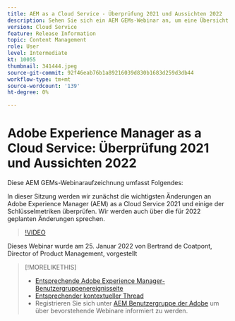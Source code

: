 ```yaml
---
title: AEM as a Cloud Service - Überprüfung 2021 und Aussichten 2022
description: Sehen Sie sich ein AEM GEMs-Webinar an, um eine Übersicht über AEM 2021 zu erhalten. Verschaffen Sie sich auch einen Überblick darüber, was für 2022 geplant ist.
version: Cloud Service
feature: Release Information
topic: Content Management
role: User
level: Intermediate
kt: 10055
thumbnail: 341444.jpeg
source-git-commit: 92f46eab76b1a89216039d830b1683d259d3db44
workflow-type: tm+mt
source-wordcount: '139'
ht-degree: 0%

---
```



# Adobe Experience Manager as a Cloud Service: Überprüfung 2021 und Aussichten 2022

Diese AEM GEMs-Webinaraufzeichnung umfasst Folgendes:

In dieser Sitzung werden wir zunächst die wichtigsten Änderungen an Adobe Experience Manager (AEM) as a Cloud Service 2021 und einige der Schlüsselmetriken überprüfen. Wir werden auch über die für 2022 geplanten Änderungen sprechen.

>[!VIDEO](https://video.tv.adobe.com/v/341444/?quality=12&learn=on)

Dieses Webinar wurde am 25. Januar 2022 von Bertrand de Coatpont, Director of Product Management, vorgestellt

>[!MORELIKETHIS]
>
>* [Entsprechende Adobe Experience Manager-Benutzergruppenereignisseite](https://aem-augs.adobe.com/events/details/adobe-experience-manager-aem-learning-chapter-presents-aem-gems-adobe-experience-manager-as-a-cloud-service-2021-review-and-2022-outlook/)
>* [Entsprechender kontextueller Thread](https://adobe.ly/3rqbSOz)
>* Registrieren Sie sich unter [AEM Benutzergruppe der Adobe](https://aem-augs.adobe.com/) um über bevorstehende Webinare informiert zu werden.


